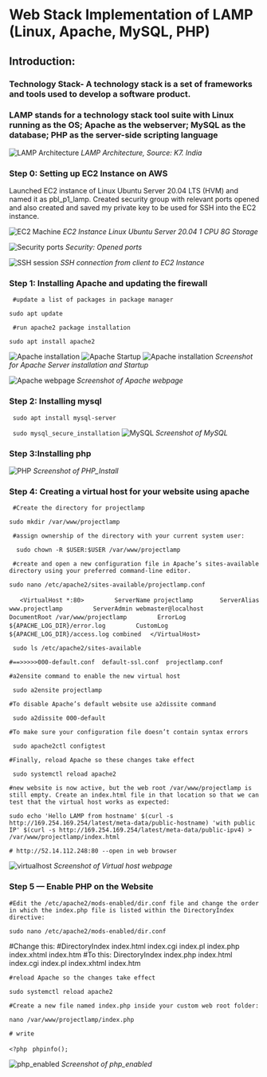 # Web Stack Implementation of LAMP (Linux, Apache, MySQL, PHP)

## Introduction: 
### Technology Stack- A technology stack is a set of frameworks and tools used to develop a software product.
### LAMP stands for a technology stack tool suite with Linux running as the OS; Apache as the webserver; MySQL as the database; PHP as the server-side scripting language 

![LAMP Architecture](./images/HLD_LAMP.PNG)
*LAMP Architecture, Source: K7. India* 

### Step 0: Setting up EC2 Instance on AWS

Launched EC2 instance of Linux Ubuntu Server 20.04 LTS (HVM) and named it as pbl_p1_lamp. Created security group with relevant ports opened and also created and saved my private key to be used for SSH into the EC2 instance.

![EC2 Machine](./images/EC2_Instance.PNG)
*EC2 Instance Linux Ubuntu Server 20.04 1 CPU 8G Storage*

![Security ports](./images/Security_ports.PNG)
*Security: Opened ports*

![SSH session](./images/SSH_from_Client_to_Server.PNG)
*SSH connection from client to EC2 Instance*

### Step 1: Installing Apache and updating the firewall

` #update a list of packages in package manager`

   `sudo apt update`

` #run apache2 package installation`

  `sudo apt install apache2`

![Apache installation](./images/Installing_Apache.PNG)
![Apache Startup](./images/Starting_Apache.PNG)
![Apache installation](./images/Installing_Apache.PNG)
*Screenshot for Apache Server installation and Startup*

![Apache webpage](./images/Apache_webpage_index.PNG)
*Screenshot of Apache webpage*

### Step 2: Installing mysql
` sudo apt install mysql-server`

` sudo mysql_secure_installation`
![MySQL](./images/mysql_instal_launch.PNG)
*Screenshot of MySQL*

### Step 3:Installing php

![PHP](./images/php_install.PNG)
*Screenshot of PHP_Install*

### Step 4: Creating a virtual host for your website using apache


` #Create the directory for projectlamp`

  `sudo mkdir /var/www/projectlamp `

` #assign ownership of the directory with your current system user:` 

`  sudo chown -R $USER:$USER /var/www/projectlamp`


` #create and open a new configuration file in Apache’s sites-available directory using your preferred command-line editor.`

` sudo nano /etc/apache2/sites-available/projectlamp.conf `

`	<VirtualHost *:80>`
`   	 ServerName projectlamp`
`   	 ServerAlias www.projectlamp `
`   	 ServerAdmin webmaster@localhost`
`   	 DocumentRoot /var/www/projectlamp`
`    	 ErrorLog ${APACHE_LOG_DIR}/error.log`
`   	 CustomLog ${APACHE_LOG_DIR}/access.log combined`
`	</VirtualHost> `

` sudo ls /etc/apache2/sites-available`

`#==>>>>>000-default.conf  default-ssl.conf  projectlamp.conf`

`#a2ensite command to enable the new virtual host`

` sudo a2ensite projectlamp`

`#To disable Apache’s default website use a2dissite command`

` sudo a2dissite 000-default`

`#To make sure your configuration file doesn’t contain syntax errors`

` sudo apache2ctl configtest`

`#Finally, reload Apache so these changes take effect`

` sudo systemctl reload apache2`

`#new website is now active, but the web root /var/www/projectlamp is still empty. Create an index.html file in that location so that we can test that the virtual host works as expected:`

`sudo echo 'Hello LAMP from hostname' $(curl -s http://169.254.169.254/latest/meta-data/public-hostname) 'with public IP' $(curl -s http://169.254.169.254/latest/meta-data/public-ipv4) > /var/www/projectlamp/index.html`

`# http://52.14.112.248:80 --open in web browser`

![virtualhost](./images/virtual_host_webpage.PNG)
*Screenshot of Virtual host webpage*

### Step 5 — Enable PHP on the Website

 `#Edit the /etc/apache2/mods-enabled/dir.conf file and change the order in which the index.php file is listed within the DirectoryIndex directive:`

 `sudo nano /etc/apache2/mods-enabled/dir.conf`

 <IfModule mod_dir.c>
    #Change this:
        #DirectoryIndex index.html index.cgi index.pl index.php index.xhtml index.htm
        #To this:
        DirectoryIndex index.php index.html index.cgi index.pl index.xhtml index.htm
</IfModule>

`#reload Apache so the changes take effect`

`sudo systemctl reload apache2`

`#Create a new file named index.php inside your custom web root folder:`

`nano /var/www/projectlamp/index.php`

`# write `

`<?php `
`phpinfo();`

![php_enabled](./images/php_enabled.PNG)
*Screenshot of php_enabled*